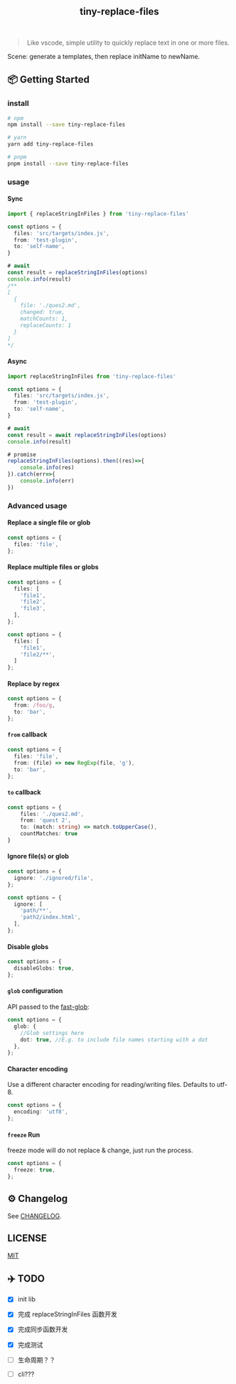 
 <div align="center">
 <!-- <img align="center" width="180" src="https://raw.githubusercontent.com/andreasbm/readme/master/assets/logo-shadow.png" /> -->
  <h2>tiny-replace-files</h2>
  <br>
  <blockquote>Like vscode, simple utility to quickly replace text in one or more files.</blockquote>
</div>

Scene: generate a templates, then replace initName to newName.
## 📦 Getting Started

### install

```sh
# npm 
npm install --save tiny-replace-files

# yarn
yarn add tiny-replace-files

# pnpm
pnpm install --save tiny-replace-files
```

### usage

#### Sync

```ts
import { replaceStringInFiles } from 'tiny-replace-files'

const options = {
  files: 'src/targets/index.js',
  from: 'test-plugin',
  to: 'self-name',
}

# await
const result = replaceStringInFiles(options)
console.info(result)
/**
[
  {
    file: './ques2.md',
    changed: true,
    matchCounts: 1,
    replaceCounts: 1
  }
]
*/
```
#### Async

```ts
import replaceStringInFiles from 'tiny-replace-files'

const options = {
  files: 'src/targets/index.js',
  from: 'test-plugin',
  to: 'self-name',
}

# await
const result = await replaceStringInFiles(options)
console.info(result)

# promise
replaceStringInFiles(options).then((res)=>{
    console.info(res)
}).catch(err=>{
    console.info(err)
})
```

### Advanced usage

#### Replace a single file or glob

```ts
const options = {
  files: 'file',
};
```

#### Replace multiple files or globs

```ts
const options = {
  files: [
    'file1',
    'file2',
    'file3',
  ],
};

const options = {
  files: [
    'file1',
    'file2/**',
  ]
};
```

#### Replace by regex

```ts
const options = {
  from: /foo/g,
  to: 'bar',
};
```

#### `from` callback

```ts
const options = {
  files: 'file',
  from: (file) => new RegExp(file, 'g'),
  to: 'bar',
};
```

#### `to` callback

```ts
const options = {
    files: './ques2.md',
    from: 'quest 2',
    to: (match: string) => match.toUpperCase(),
    countMatches: true
}
```

#### Ignore file(s) or glob

```ts
const options = {
  ignore: './ignored/file',
};

const options = {
  ignore: [
    'path/**',
    'path2/index.html',
  ],
};
```

#### Disable globs

```ts
const options = {
  disableGlobs: true,
};
```

#### `glob` configuration

API passed to the [fast-glob](https://github.com/mrmlnc/fast-glob#api):

```ts
const options = {
  glob: {
    //Glob settings here
    dot: true, //E.g. to include file names starting with a dot
  },
};
```

#### Character encoding

Use a different character encoding for reading/writing files. Defaults to utf-8.

```ts
const options = {
  encoding: 'utf8',
};
```

#### `freeze` Run

freeze mode will do not replace & change, just run the process.

```ts
const options = {
  freeze: true,
};
```


## ⚙️ Changelog

See [CHANGELOG](./CHANGELOG.md).

## LICENSE

[MIT](./LICENSE)

## ✈️  TODO

- [x] init lib
- [x] 完成 replaceStringInFiles 函数开发
- [x] 完成同步函数开发
- [x] 完成测试
- [ ] 生命周期？？
- [ ] cli???

